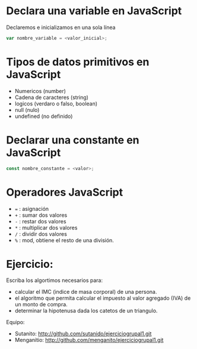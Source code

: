 # Declara una variable en JavaScript

Declaremos e inicializamos en una sola línea

```javascript
var nombre_variable = <valor_inicial>;
```

# Tipos de datos primitivos en JavaScript

- Numericos (number)
- Cadena de caracteres (string)
- logicos (verdaro o falso, boolean)
- null (nulo)
- undefined (no definido)

# Declarar una constante en JavaScript

```javascript
const nombre_constante = <valor>;
```

# Operadores JavaScript

- `=` : asignación
- `+` : sumar dos valores
- `-` : restar dos valores
- `*` : multiplicar dos valores
- `/` : dividir dos valores
- `%` : mod, obtiene el resto de una división.

# Ejercicio:

Escriba los algortimos necesarios para:

- calcular el IMC (indice de masa corporal) de una persona.
- el algoritmo que permita calcular el impuesto al valor agregado (IVA) de un monto de compra.
- determinar la hipotenusa dada los catetos de un triangulo.

Equipo:

- Sutanito: http://github.com/sutanido/ejerciciogrupal1.git
- Menganitio: http://github.com/menganito/ejerciciogrupal1.git

